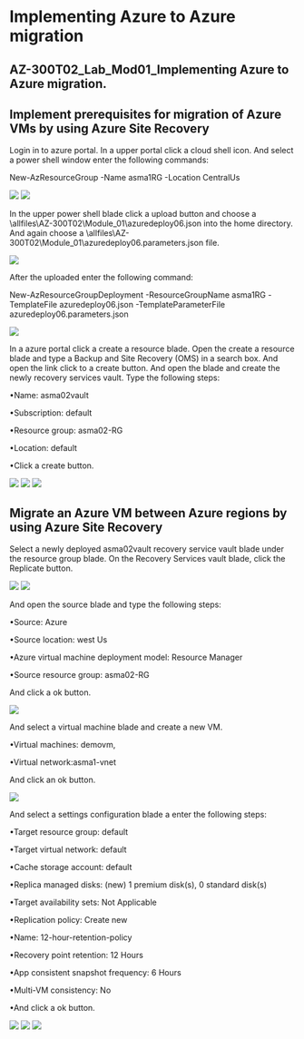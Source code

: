 <h1>Implementing Azure to Azure migration</h1>

<h2>AZ-300T02_Lab_Mod01_Implementing Azure to Azure migration.</h2>

<h2>Implement prerequisites for migration of Azure VMs by using Azure Site Recovery</h2>
<p>Login in to azure portal. In a upper portal click a cloud shell icon. And select a power shell window enter the following commands:</p>
	<p>New-AzResourceGroup -Name asma1RG -Location CentralUs	</p>
<img src="https://codesizzlergit.blob.core.windows.net/az300-003/01.jpg"/>
<img src="https://codesizzlergit.blob.core.windows.net/az300-003/02.jpg"/>
<p>In the  upper power shell blade click a upload button and choose a \allfiles\AZ-300T02\Module_01\azuredeploy06.json into the home directory. And again choose a \allfiles\AZ-300T02\Module_01\azuredeploy06.parameters.json file.</p>
<img src="https://codesizzlergit.blob.core.windows.net/az300-003/03.jpg"/>
<p>After the uploaded enter the following command:</p>
	<p>New-AzResourceGroupDeployment -ResourceGroupName asma1RG -TemplateFile azuredeploy06.json -TemplateParameterFile azuredeploy06.parameters.json	</p>
<img src="https://codesizzlergit.blob.core.windows.net/az300-003/04.jpg"/>
<p>In a azure portal click a create a resource blade. Open the create a resource blade and type a Backup and Site Recovery (OMS) in a search box. And open the link click to a create button. And open the blade and create the newly recovery services vault. Type the following steps:</p>
	<p>•Name: asma02vault</p>
	<p>•Subscription: default</p>
	<p>•Resource group: asma02-RG</p>
	<p>•Location: default</p>
	<p>•Click a create button.</p>
<img src="https://codesizzlergit.blob.core.windows.net/az300-003/05.jpg"/>
<img src="https://codesizzlergit.blob.core.windows.net/az300-003/06.jpg"/>
<img src="https://codesizzlergit.blob.core.windows.net/az300-003/07.jpg"/>

<h2>Migrate an Azure VM between Azure regions by using Azure Site Recovery</h2>
<p>Select a newly deployed asma02vault recovery service vault blade under the resource group blade. On the Recovery Services vault blade, click the Replicate button.</p>
<img src="https://codesizzlergit.blob.core.windows.net/az300-003/08.jpg"/>
<img src="https://codesizzlergit.blob.core.windows.net/az300-003/09.jpg"/>
<p>And open the source blade and type the following steps:</p>
	<p>•Source: Azure</p>
	<p>•Source location: west Us</p>
	<p>•Azure virtual machine deployment model: Resource Manager</p>
	<p>•Source resource group: asma02-RG</p>
<p>And click a ok button.</p>
<img src="https://codesizzlergit.blob.core.windows.net/az300-003/10.jpg"/>
<p>And select a virtual machine blade and create a new VM.</p>
	<p>•Virtual machines: demovm,</p>
	<p>•Virtual network:asma1-vnet</p>
<p>And click an ok button.</p>
<img src="https://codesizzlergit.blob.core.windows.net/az300-003/11.jpg"/>
<p>And select a settings configuration blade a enter the following steps:</p>
	<p>•Target resource group: default</p>
	<p>•Target virtual network: default</p>
	<p>•Cache storage account: default</p>
	<p>•Replica managed disks: (new) 1 premium disk(s), 0 standard disk(s)</p>
	<p>•Target availability sets: Not Applicable</p>
	<p>•Replication policy: Create new</p>
	<p>•Name: 12-hour-retention-policy</p>
	<p>•Recovery point retention: 12 Hours</p>
	<p>•App consistent snapshot frequency: 6 Hours</p>
	<p>•Multi-VM consistency: No</p>
	<p>•And click a ok button.</p>
<img src="https://codesizzlergit.blob.core.windows.net/az300-003/12.jpg"/>
<img src="https://codesizzlergit.blob.core.windows.net/az300-003/13.jpg"/>
<img src="https://codesizzlergit.blob.core.windows.net/az300-003/14.jpg"/>






























